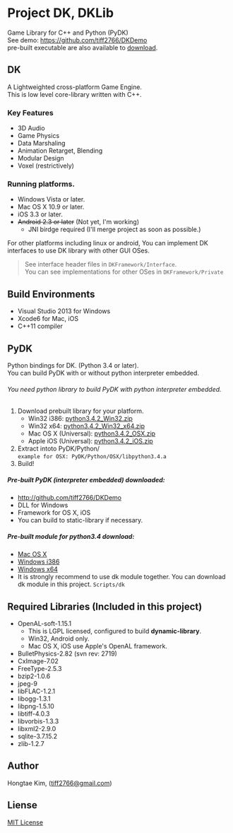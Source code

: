 # Project DK, DKLib
Game Library for C++ and Python (PyDK)  
See demo: https://github.com/tiff2766/DKDemo  
pre-built executable are also available to [download]( https://bitbucket.org/tiff2766/dkdemo/downloads/DKDemoApp_Win32_En.zip).


## DK

A Lightweighted cross-platform Game Engine.  
This is low level core-library written with C++.  

### Key Features
- 3D Audio
- Game Physics
- Data Marshaling
- Animation Retarget, Blending
- Modular Design
- Voxel (restrictively)

### Running platforms.
- Windows Vista or later.
- Mac OS X 10.9 or later.
- iOS 3.3 or later.
- ~~Android 2.3 or later~~ (Not yet, I'm working)
    - JNI birdge required (I'll merge project as soon as possible.)

For other platforms including linux or android, You can implement
DK interfaces to use DK library with other GUI OSes.
> See interface header files in `DKFramework/Interface`.  
> You can see implementations for other OSes in `DKFramework/Private`

## Build Environments
- Visual Studio 2013 for Windows
- Xcode6 for Mac, iOS
- C\++11 compiler

## PyDK
Python bindings for DK. (Python 3.4 or later).   
You can build PyDK with or without python interpreter embedded.

###### You need python library to build PyDK with python interpreter embedded.
1. Download prebuilt library for your platform.
    - Win32 i386: [python3.4.2_Win32.zip](https://github.com/tiff2766/Python/releases/download/v3.4.2/python3.4.2_Win32.zip)
    - Win32 x64: [python3.4.2_Win32_x64.zip](https://github.com/tiff2766/Python/releases/download/v3.4.2/python3.4.2_Win32_x64.zip)
    - Mac OS X (Universal): [python3.4.2_OSX.zip](https://github.com/tiff2766/Python/releases/download/v3.4.2/python3.4.2_OSX.zip)
    - Apple iOS (Universal): [python3.4.2_iOS.zip](https://github.com/tiff2766/Python/releases/download/v3.4.2/python3.4.2_iOS.zip)
2. Extract intoto PyDK/Python/  
    `example for OSX: PyDK/Python/OSX/libpython3.4.a`
3. Build!

##### Pre-built PyDK (interpreter embedded) downloaded:
- http://github.com/tiff2766/DKDemo
- DLL for Windows
- Framework for OS X, iOS
- You can build to static-library if necessary.

##### Pre-built module for python3.4 download:
- [Mac OS X](https://bitbucket.org/tiff2766/dkdemo/downloads/dk_core_python34_module_osx.zip)
- [Windows i386](https://bitbucket.org/tiff2766/dkdemo/downloads/dk_core_python34_module_win32.zip)
- [Windows x64](https://bitbucket.org/tiff2766/dkdemo/downloads/dk_core_python34_module_win32_x64.zip)
- It is strongly recommend to use dk module together. You can download dk module in this project. `Scripts/dk`

## Required Libraries (Included in this project)
- OpenAL-soft-1.15.1
    - This is LGPL licensed, configured to build **dynamic-library**.
    - Win32, Android only.
    - Mac OS X, iOS use Apple's OpenAL framework.
- BulletPhysics-2.82 (svn rev: 2719)
- CxImage-7.02
- FreeType-2.5.3
- bzip2-1.0.6
- jpeg-9
- libFLAC-1.2.1
- libogg-1.3.1
- libpng-1.5.10
- libtiff-4.0.3
- libvorbis-1.3.3
- libxml2-2.9.0
- sqlite-3.7.15.2
- zlib-1.2.7


## Author
Hongtae Kim, (tiff2766@gmail.com)

## Liense
[MIT License](http://opensource.org/licenses/MIT)

